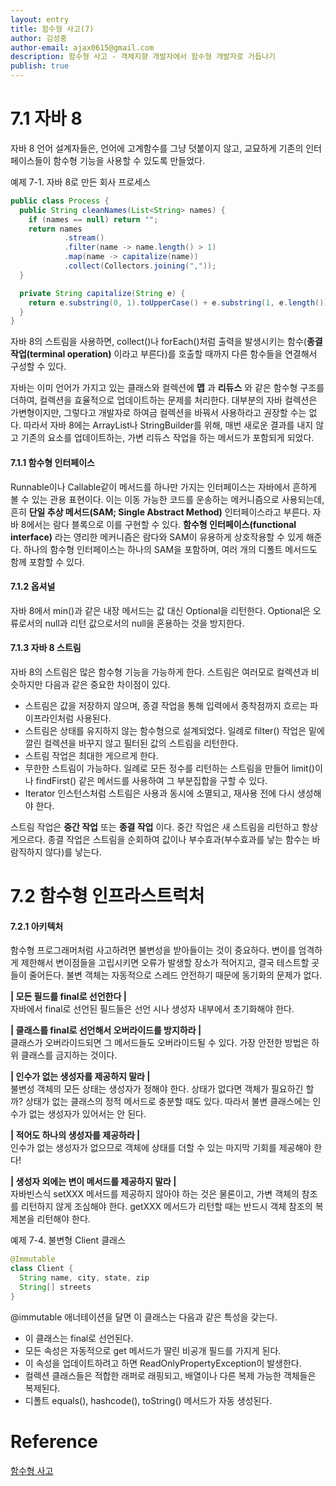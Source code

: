 ```yaml
---
layout: entry
title: 함수형 사고(7)
author: 김성중
author-email: ajax0615@gmail.com
description: 함수형 사고 - 객체지향 개발자에서 함수형 개발자로 거듭나기
publish: true
---
```


# 7.1 자바 8
자바 8 언어 설계자들은, 언어에 고계함수를 그냥 덧붙이지 않고, 교묘하게 기존의 인터페이스들이 함수형 기능을 사용할 수 있도록 만들었다.

예제 7-1. 자바 8로 만든 회사 프로세스

```java
public class Process {
  public String cleanNames(List<String> names) {
    if (names == null) return "";
    return names
            .stream()
            .filter(name -> name.length() > 1)
            .map(name -> capitalize(name))
            .collect(Collectors.joining(","));
  }

  private String capitalize(String e) {
    return e.substring(0, 1).toUpperCase() + e.substring(1, e.length());
  }
}
```

자바 8의 스트림을 사용하면, collect()나 forEach()처럼 출력을 발생시키는 함수(**종결 작업(terminal operation)** 이라고 부른다)를 호출할 때까지 다른 함수들을 연결해서 구성할 수 있다.

자바는 이미 언어가 가지고 있는 클래스와 컬렉션에 **맵** 과 **리듀스** 와 같은 함수형 구조를 더하여, 컬렉션을 효율적으로 업데이트하는 문제를 처리한다. 대부분의 자바 컬렉션은 가변형이지만, 그렇다고 개발자로 하여금 컬렉션을 바꿔서 사용하라고 권장할 수는 없다. 따라서 자바 8에는 ArrayList나 StringBuilder를 위해, 매번 새로운 결과를 내지 않고 기존의 요소를 업데이트하는, 가변 리듀스 작업을 하는 메서드가 포함되게 되었다.

#### **7.1.1 함수형 인터페이스**
Runnable이나 Callable같이 메서드를 하나만 가지는 인터페이스는 자바에서 흔하게 볼 수 있는 관용 표현이다. 이는 이동 가능한 코드를 운송하는 메커니즘으로 사용되는데, 흔히 **단일 추상 메서드(SAM; Single Abstract Method)** 인터페이스라고 부른다. 자바 8에서는 람다 블록으로 이를 구현할 수 있다. **함수형 인터페이스(functional interface)** 라는 영리한 메커니즘은 람다와 SAM이 유용하게 상호작용할 수 있게 해준다. 하나의 함수형 인터페이스는 하나의 SAM을 포함하며, 여러 개의 디폴트 메서드도 함께 포함할 수 있다.

#### **7.1.2 옵셔널**
자바 8에서 min()과 같은 내장 메서드는 값 대신 Optional을 리턴한다. Optional은 오류로서의 null과 리턴 값으로서의 null을 혼용하는 것을 방지한다.

#### **7.1.3 자바 8 스트림**
자바 8의 스트림은 많은 함수형 기능을 가능하게 한다. 스트림은 여러모로 컬렉션과 비슷하지만 다음과 같은 중요한 차이점이 있다.

- 스트림은 값을 저장하지 않으며, 종결 작업을 통해 입력에서 종착점까지 흐르는 파이프라인처럼 사용된다.
- 스트림은 상태를 유지하지 않는 함수형으로 설계되었다. 일례로 filter() 작업은 밑에 깔린 컬렉션을 바꾸지 않고 필터된 값의 스트림을 리턴한다.
- 스트림 작업은 최대한 게으르게 한다.
- 무한한 스트림이 가능하다. 일례로 모든 정수를 리턴하는 스트림을 만들어 limit()이나 findFirst() 같은 메서드를 사용하여 그 부분집합을 구할 수 있다.
- Iterator 인스턴스처럼 스트림은 사용과 동시에 소멸되고, 재사용 전에 다시 생성해야 한다.

스트림 작업은 **중간 작업** 또는 **종결 작업** 이다. 중간 작업은 새 스트림을 리턴하고 항상 게으르다. 종결 작업은 스트림을 순회하여 값이나 부수효과(부수효과를 낳는 함수는 바람직하지 않다)를 낳는다.

# 7.2 함수형 인프라스트럭처

#### **7.2.1 아키텍처**
함수형 프로그래머처럼 사고하려면 불변성을 받아들이는 것이 중요하다. 변이를 엄격하게 제한해서 변이점들을 고립시키면 오류가 발생할 장소가 적어지고, 결국 테스트할 곳들이 줄어든다. 불변 객체는 자동적으로 스레드 안전하기 때문에 동기화의 문제가 없다.

**| 모든 필드를 final로 선언한다 |**<br/>
자바에서 final로 선언된 필드들은 선언 시나 생성자 내부에서 초기화해야 한다.

**| 클래스를 final로 선언해서 오버라이드를 방지하라 |**<br/>
클래스가 오버라이드되면 그 메서드들도 오버라이드될 수 있다. 가장 안전한 방법은 하위 클래스를 금지하는 것이다.

**| 인수가 없는 생성자를 제공하지 말라 |**<br/>
불변성 객체의 모든 상태는 생성자가 정해야 한다. 상태가 없다면 객체가 필요하긴 할까? 상태가 없는 클래스의 정적 메서드로 충분할 때도 있다. 따라서 불변 클래스에는 인수가 없는 생성자가 있어서는 안 된다.

**| 적어도 하나의 생성자를 제공하라 |**<br/>
인수가 없는 생성자가 없으므로 객체에 상태를 더할 수 있는 마지막 기회를 제공해야 한다!

**| 생성자 외에는 변이 메서드를 제공하지 말라 |**<br/>
자바빈스식 setXXX 메서드를 제공하지 않아야 하는 것은 물론이고, 가변 객체의 참조를 리턴하지 않게 조심해야 한다. getXXX 메서드가 리턴할 때는 반드시 객체 참조의 복제본을 리턴해야 한다.

예제 7-4. 불변형 Client 클래스

```java
@Immutable
class Client {
  String name, city, state, zip
  String[] streets
}
```

@immutable 애너테이션을 달면 이 클래스는 다음과 같은 특성을 갖는다.

- 이 클래스는 final로 선언된다.
- 모든 속성은 자동적으로 get 메서드가 딸린 비공개 필드를 가지게 된다.
- 이 속성을 업데이트하려고 하면 ReadOnlyPropertyException이 발생한다.
- 컬렉션 클래스들은 적합한 래퍼로 래핑되고, 배열이나 다른 복제 가능한 객체들은 복제된다.
- 디폴트 equals(), hashcode(), toString() 메서드가 자동 생성된다.

# Reference
[함수형 사고](http://www.hanbit.co.kr/store/books/look.php?p_code=B6064588422)
